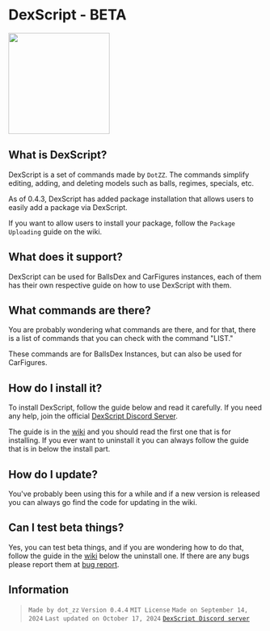 # DexScript - BETA

<img src="https://i.imgur.com/uKfx0qO.png" width="200">

## What is DexScript?

DexScript is a set of commands made by ``DotZZ``. The commands simplify editing, adding, and deleting models such as balls, regimes, specials, etc.

As of 0.4.3, DexScript has added package installation that allows users to easily add a package via DexScript.

If you want to allow users to install your package, follow the `Package Uploading` guide on the wiki.

## What does it support?

DexScript can be used for BallsDex and CarFigures instances, each of them has their own respective guide on how to use DexScript with them.

## What commands are there?  

You are probably wondering what commands are there, and for that, there is a list of commands that you can check with the command "LIST."

These commands are for BallsDex Instances, but can also be used for CarFigures.

## How do I install it?

To install DexScript, follow the guide below and read it carefully. If you need any help, join the official [DexScript Discord Server](https://discord.gg/pkKvMdP74Z).

The guide is in the [wiki](https://github.com/Dotsian/DexScript/wiki/Installing,-Updating,-and-Uninstalling) and you should read the first one that is for installing. If you ever want to uninstall it you can always follow the guide that is in below the install part.

## How do I update?

You've probably been using this for a while and if a new version is released you can always go find the code for updating in the wiki.

## Can I test beta things?

Yes, you can test beta things, and if you are wondering how to do that, follow the guide in the [wiki](https://github.com/Dotsian/DexScript/wiki/Installing,-Updating,-and-Uninstalling) below the uninstall one. If there are any bugs please report them at [bug report](https://github.com/Dotsian/DexScript/issues/new/choose).

## Information

> ``Made by dot_zz``
> ``Version 0.4.4``
> ``MIT License``
> ``Made on September 14, 2024``
> ``Last updated on October 17, 2024``
> [``DexScript Discord server``](https://discord.gg/pkKvMdP74Z)
